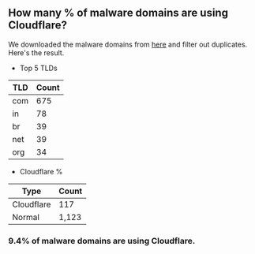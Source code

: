 ## How many % of malware domains are using Cloudflare?


We downloaded the malware domains from [here](https://urlhaus.abuse.ch) and filter out duplicates.
Here's the result.


[//]: # (start replacement)


- Top 5 TLDs

| TLD | Count |
| --- | --- |
| com | 675 |
| in | 78 |
| br | 39 |
| net | 39 |
| org | 34 |


- Cloudflare %

| Type | Count |
| --- | --- |
| Cloudflare | 117 |
| Normal | 1,123 |


### 9.4% of malware domains are using Cloudflare.